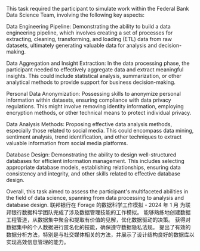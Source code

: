 This task required the participant to simulate work within the Federal Bank Data Science Team, involving the following key aspects:

Data Engineering Pipeline: Demonstrating the ability to build a data engineering pipeline, which involves creating a set of processes for extracting, cleaning, transforming, and loading (ETL) data from raw datasets, ultimately generating valuable data for analysis and decision-making.

Data Aggregation and Insight Extraction: In the data processing phase, the participant needed to effectively aggregate data and extract meaningful insights. This could include statistical analysis, summarization, or other analytical methods to provide support for business decision-making.

Personal Data Anonymization: Possessing skills to anonymize personal information within datasets, ensuring compliance with data privacy regulations. This might involve removing identity information, employing encryption methods, or other technical means to protect individual privacy.

Data Analysis Methods: Proposing effective data analysis methods, especially those related to social media. This could encompass data mining, sentiment analysis, trend identification, and other techniques to extract valuable information from social media platforms.

Database Design: Demonstrating the ability to design well-structured databases for efficient information management. This includes selecting appropriate database models, establishing relationships, ensuring data consistency and integrity, and other skills related to effective database design.

Overall, this task aimed to assess the participant's multifaceted abilities in the field of data science, spanning from data processing to analysis and database design.
联邦银行在 Forage 的数据科学工作模拟 - 2024 年 1 月
为联邦银行数据科学团队完成了涉及数据管理技能的工作模拟。
能够熟练地创建数据工程管道，从数据集中聚合和提取有价值的见解，优化数据驱动的决策。
获得对数据集中的个人数据进行匿名化的技能，确保遵守数据隐私法规。
提出了有效的数据分析方法，特别是与社交媒体相关的方法，并展示了设计结构良好的数据库以实现高效信息管理的能力。
